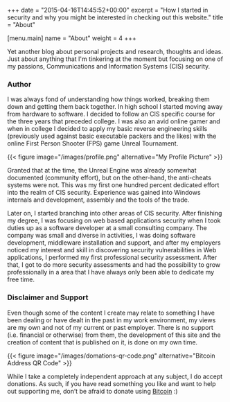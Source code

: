 +++
date = "2015-04-16T14:45:52+00:00"
excerpt = "How I started in security and why you might be interested in checking out this website."
title = "About"

[menu.main]
name = "About"
weight = 4
+++

Yet another blog about personal projects and research, thoughts and ideas. Just about anything that I'm tinkering at the moment but focusing on one of my passions, Communications and Information Systems (CIS) security.

### Author

<div class="row">
  <div class="col-md-9">
  <p>I was always fond of understanding how things worked, breaking them down and getting them back together. In high school I started moving away from hardware to software. I decided to follow an CIS specific course for the three years that preceded college. I was also an avid online gamer and when in college I decided to apply my basic reverse engineering skills (previously used against basic executable packers and the likes) with the online First Person Shooter (FPS) game Unreal Tournament.</p>
  </div>
  <div class="col-md-3">
{{< figure image="/images/profile.png" alternative="My Profile Picture" >}}
  </div>
</div>

Granted that at the time, the Unreal Engine was already somewhat documented (community effort), but on the other-hand, the anti-cheats systems were not. This was my first one hundred percent dedicated effort into the realm of CIS security. Experience was gained into Windows internals and development, assembly and the tools of the trade.

Later on, I started branching into other areas of CIS security. After finishing my degree, I was focusing on web based applications security when I took duties up as a software developer at a small consulting company. The company was small and diverse in activities, I was doing software development, middleware installation and support, and after my employers noticed my interest and skill in discovering security vulnerabilities in Web applications, I performed my first professional security assessment. After that, I got to do more security assessments and had the possibility to grow professionally in a area that I have always only been able to dedicate my free time.

### Disclaimer and Support

<div class="row">
  <div class="col-md-9">
  <p>Even though some of the content I create may relate to something I have been dealing or have dealt in the past in my work environment, my views are my own and not of my current or past employer. There is no support (i.e. financial or otherwise) from them, the development of this site and the creation of content that is published on it, is done on my own time.</p>
  </div>
  <div class="col-md-3">
{{< figure image="/images/domations-qr-code.png" alternative="Bitcoin Address QR Code" >}}
  </div>
</div>

<p>While I take a completely independent approach at any subject, I do accept donations. As such, if you have read something you like and want to help out supporting me, don’t be afraid to donate using <a href="bitcoin:184DunUmssEBeXPmRP4hrza2hMEwNc7vXS?label=Donations&message=Thanks%20you%20very%20much%21">Bitcoin</a> :)</p>
